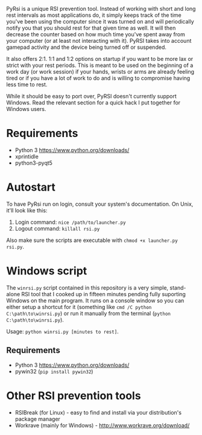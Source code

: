 PyRsi is a unique RSI prevention tool. Instead of working with short and long rest intervals as most applications do, it simply keeps track of the time you've been using the computer since it was turned on and will periodically notify you that you should rest for that given time as well. It will then decrease the counter based on how much time you've spent away from your computer (or at least not interacting with it). PyRSI takes into account gamepad activity and the device being turned off or suspended.

It also offers 2:1. 1:1 and 1:2 options on startup if you want to be more lax or strict with your rest periods. This is meant to be used on the beginning of a work day (or work session) if your hands, wrists or arms are already feeling tired or if you have a lot of work to do and is willing to compromise having less time to rest.

While it should be easy to port over, PyRSI doesn't currently support Windows. Read the relevant section for a quick hack I put together for Windows users.

# Requirements

* Python 3 https://www.python.org/downloads/
* xprintidle
* python3-pyqt5

# Autostart

To have PyRsi run on login, consult your system's documentation. On Unix, it'll look like this:

1. Login command: `nice /path/to/launcher.py`
2. Logout command: `killall rsi.py`

Also make sure the scripts are executable with `chmod +x launcher.py rsi.py`.

# Windows script

The `winrsi.py` script contained in this repository is a very simple, stand-alone RSI tool that I cooked up in fifteen minutes pending fully suporting Windows on the main program. It runs on a console window so you can either setup a shortcut for it (something like `cmd /C python C:\path\to\winrsi.py`) or run it manually from the terminal (`python C:\path\to\winrsi.py`).

Usage: `python winrsi.py [minutes to rest]`.

## Requirements

* Python 3 https://www.python.org/downloads/
* pywin32 (`pip install pywin32`)

# Other RSI prevention tools

* RSIBreak (for Linux) - easy to find and install via your distribution's package manager
* Workrave (mainly for Windows) - http://www.workrave.org/download/
